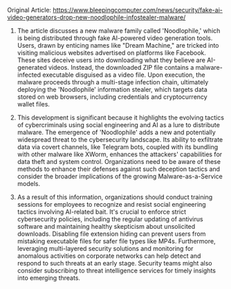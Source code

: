 Original Article: https://www.bleepingcomputer.com/news/security/fake-ai-video-generators-drop-new-noodlophile-infostealer-malware/

1) The article discusses a new malware family called 'Noodlophile,' which is being distributed through fake AI-powered video generation tools. Users, drawn by enticing names like "Dream Machine," are tricked into visiting malicious websites advertised on platforms like Facebook. These sites deceive users into downloading what they believe are AI-generated videos. Instead, the downloaded ZIP file contains a malware-infected executable disguised as a video file. Upon execution, the malware proceeds through a multi-stage infection chain, ultimately deploying the 'Noodlophile' information stealer, which targets data stored on web browsers, including credentials and cryptocurrency wallet files.

2) This development is significant because it highlights the evolving tactics of cybercriminals using social engineering and AI as a lure to distribute malware. The emergence of 'Noodlophile' adds a new and potentially widespread threat to the cybersecurity landscape. Its ability to exfiltrate data via covert channels, like Telegram bots, coupled with its bundling with other malware like XWorm, enhances the attackers' capabilities for data theft and system control. Organizations need to be aware of these methods to enhance their defenses against such deception tactics and consider the broader implications of the growing Malware-as-a-Service models.

3) As a result of this information, organizations should conduct training sessions for employees to recognize and resist social engineering tactics involving AI-related bait. It's crucial to enforce strict cybersecurity policies, including the regular updating of antivirus software and maintaining healthy skepticism about unsolicited downloads. Disabling file extension hiding can prevent users from mistaking executable files for safer file types like MP4s. Furthermore, leveraging multi-layered security solutions and monitoring for anomalous activities on corporate networks can help detect and respond to such threats at an early stage. Security teams might also consider subscribing to threat intelligence services for timely insights into emerging threats.